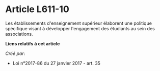 # Article L611-10

Les établissements d'enseignement supérieur élaborent une politique  spécifique visant à développer l'engagement des
étudiants au sein des  associations.

**Liens relatifs à cet article**

_Créé par_:

  - Loi n°2017-86 du 27 janvier 2017 - art. 35
